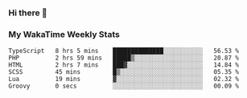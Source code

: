 ### Hi there 👋

<!--
**royschrauwen/royschrauwen** is a ✨ _special_ ✨ repository because its `README.md` (this file) appears on your GitHub profile.

Here are some ideas to get you started:

- 🔭 I’m currently working on ...
- 🌱 I’m currently learning ...
- 👯 I’m looking to collaborate on ...
- 🤔 I’m looking for help with ...
- 💬 Ask me about ...
- 📫 How to reach me: ...
- 😄 Pronouns: ...
- ⚡ Fun fact: ...
-->


### My WakaTime Weekly Stats
<!--START_SECTION:waka-->

```text
TypeScript   8 hrs 5 mins    ██████████████░░░░░░░░░░░   56.53 %
PHP          2 hrs 59 mins   █████▒░░░░░░░░░░░░░░░░░░░   20.87 %
HTML         2 hrs 7 mins    ███▓░░░░░░░░░░░░░░░░░░░░░   14.84 %
SCSS         45 mins         █▒░░░░░░░░░░░░░░░░░░░░░░░   05.35 %
Lua          19 mins         ▓░░░░░░░░░░░░░░░░░░░░░░░░   02.32 %
Groovy       0 secs          ░░░░░░░░░░░░░░░░░░░░░░░░░   00.09 %
```

<!--END_SECTION:waka-->
